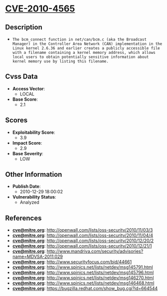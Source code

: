 
# [CVE-2010-4565](https://cve.mitre.org/cgi-bin/cvename.cgi?name=CVE-2010-4565)

## Description

- `The bcm_connect function in net/can/bcm.c (aka the Broadcast Manager) in the Controller Area Network (CAN) implementation in the Linux kernel 2.6.36 and earlier creates a publicly accessible file with a filename containing a kernel memory address, which allows local users to obtain potentially sensitive information about kernel memory use by listing this filename.`

## Cvss Data

- **Access Vector**:
  - LOCAL
- **Base Score**:
  - 2.1

## Scores

- **Exploitability Score**:
  - 3.9
- **Impact Score**:
  - 2.9
- **Base Severity**:
  - LOW

## Other Information

- **Publish Date**:
  - 2010-12-29 18:00:02
- **Vulnerability Status**:
  - Analyzed

## References

- **cve@mitre.org**: http://openwall.com/lists/oss-security/2010/11/03/3
- **cve@mitre.org**: http://openwall.com/lists/oss-security/2010/11/04/4
- **cve@mitre.org**: http://openwall.com/lists/oss-security/2010/12/20/2
- **cve@mitre.org**: http://openwall.com/lists/oss-security/2010/12/21/1
- **cve@mitre.org**: http://www.mandriva.com/security/advisories?name=MDVSA-2011:029
- **cve@mitre.org**: http://www.securityfocus.com/bid/44661
- **cve@mitre.org**: http://www.spinics.net/lists/netdev/msg145791.html
- **cve@mitre.org**: http://www.spinics.net/lists/netdev/msg145796.html
- **cve@mitre.org**: http://www.spinics.net/lists/netdev/msg146270.html
- **cve@mitre.org**: http://www.spinics.net/lists/netdev/msg146468.html
- **cve@mitre.org**: https://bugzilla.redhat.com/show_bug.cgi?id=664544
